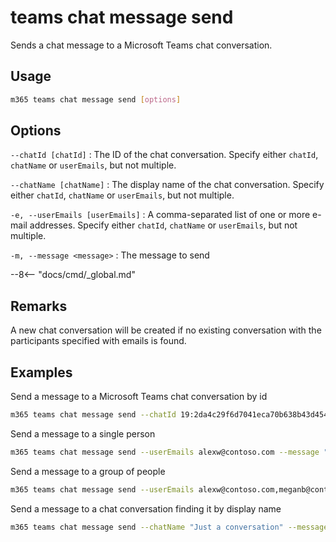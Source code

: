 # teams chat message send

Sends a chat message to a Microsoft Teams chat conversation.

## Usage

```sh
m365 teams chat message send [options]
```

## Options

`--chatId [chatId]`
: The ID of the chat conversation. Specify either `chatId`, `chatName` or `userEmails`, but not multiple.

`--chatName [chatName]`
: The display name of the chat conversation. Specify either `chatId`, `chatName` or `userEmails`, but not multiple.

`-e, --userEmails [userEmails]`
: A comma-separated list of one or more e-mail addresses. Specify either `chatId`, `chatName` or `userEmails`, but not multiple.

`-m, --message <message>`
: The message to send

--8<-- "docs/cmd/_global.md"

## Remarks

A new chat conversation will be created if no existing conversation with the participants specified with emails is found.

## Examples

Send a message to a Microsoft Teams chat conversation by id

```sh
m365 teams chat message send --chatId 19:2da4c29f6d7041eca70b638b43d45437@thread.v2 --message "Welcome to Teams"
```

Send a message to a single person

```sh
m365 teams chat message send --userEmails alexw@contoso.com --message "Welcome to Teams"
```

Send a message to a group of people

```sh
m365 teams chat message send --userEmails alexw@contoso.com,meganb@contoso.com --message "Welcome to Teams"
```

Send a message to a chat conversation finding it by display name

```sh
m365 teams chat message send --chatName "Just a conversation" --message "Welcome to Teams"
```
